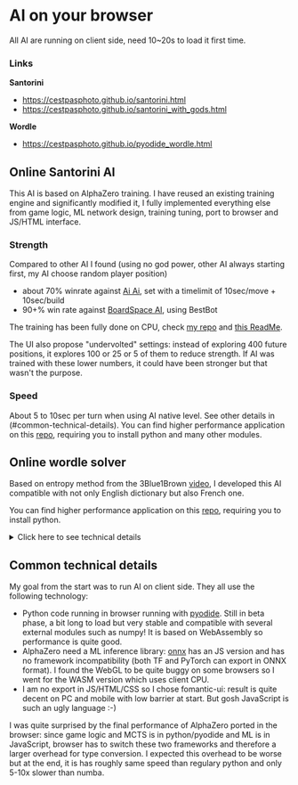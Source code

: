 # AI on your browser

All AI are running on client side, need 10\~20s to load it first time.

### Links

**Santorini**
- https://cestpasphoto.github.io/santorini.html
- https://cestpasphoto.github.io/santorini_with_gods.html

**Wordle**
- https://cestpasphoto.github.io/pyodide_wordle.html

## Online Santorini AI

This AI is based on AlphaZero training. I have reused an existing training engine and significantly modified it, I fully implemented everything else from game logic, ML network design, training tuning, port to browser and JS/HTML interface.

### Strength

Compared to other AI I found (using no god power, other AI always starting first, my AI choose random player position)
* about 70% winrate against [Ai Ai](http://mrraow.com/index.php/aiai-home/aiai/), set with a timelimit of 10sec/move + 10sec/build
* 90+% win rate against [BoardSpace AI](https://www.boardspace.net/english/index.shtml), using BestBot

The training has been fully done on CPU, check [my repo](https://github.com/cestpasphoto/alpha-zero-general) and [this ReadMe](https://github.com/cestpasphoto/alpha-zero-general/blob/master/santorini/README.md).

The UI also propose "undervolted" settings: instead of exploring 400 future positions, it explores 100 or 25 or 5 of them to reduce strength. If AI was trained with these lower numbers, it could have been stronger but that wasn't the purpose.

### Speed

About 5 to 10sec per turn when using AI native level. See other details in (#common-technical-details).
You can find higher performance application on this [repo](https://github.com/cestpasphoto/alpha-zero-general), requiring you to install python and many other modules.


## Online wordle solver

Based on entropy method from the 3Blue1Brown [video](https://www.youtube.com/watch?v=v68zYyaEmEA), I developed this AI compatible with not only English dictionary but also French one.

You can find higher performance application on this [repo](https://github.com/cestpasphoto/wordle_solver_french), requiring you to install python.

<details>
<summary>Click here to see technical details</summary>
Longest computation time is first word, when we know nothing about solution. I pre-computed these best first words on all conditions (fr/eng, all words lengths, with first letter known/unknown).
To improve even further computation time, I can restrict research to the X most popular words: it decrease a little bit AI strenght for a much shorter thinking time.

I managed to retrieve occurence percentage for each word: that allows to filter out very rare words, which is advised. We can even weight words depending on their occurence: this is advised for "easy" game but not advised for "hard" game like the one in the NY times.

See other details in (#common-technical-details).
</details>

## Common technical details

My goal from the start was to run AI on client side. They all use the following technology:
* Python code running in browser running with [pyodide](https://pyodide.org/en/stable/). Still in beta phase, a bit long to load but very stable and compatible with several external modules such as numpy! It is based on WebAssembly so performance is quite good.
* AlphaZero need a ML inference library: [onnx](https://github.com/microsoft/onnxruntime-inference-examples/tree/main/js) has an JS version and has no framework incompatibility (both TF and PyTorch can export in ONNX format). I found the WebGL to be quite buggy on some browsers so I went for the WASM version which uses client CPU.
* I am no export in JS/HTML/CSS so I chose fomantic-ui: result is quite decent on PC and mobile with low barrier at start. But gosh JavaScript is such an ugly language :-)

I was quite surprised by the final performance of AlphaZero ported in the browser: since game logic and MCTS is in python/pyodide and ML is in JavaScript, browser has to switch these two frameworks and therefore a larger overhead for type conversion. I expected this overhead to be worse but at the end, it is has roughly same speed than regulary python and only 5-10x slower than numba.